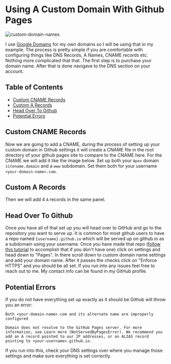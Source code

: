 # Using A Custom Domain With Github Pages

![custom-domain-names](https://user-images.githubusercontent.com/14003326/216833078-a52954cd-9c18-4f32-8ea1-79ff02775d4d.jpg)

I use [Google Domains](https://domains.google.com/) for my own domains so I will be using that in my example. The process is pretty simple if you are comfortable with configuring things like DNS Records, A Names, CNAME records etc. Nothing more complicated that that. The first step is to purchase your domain name. After that is done navigave to the DNS section on your account. 

## Table of Contents
- [Custom CNAME Records](#custom-cname-records)
- [Custom A Records](#custom-a-records)
- [Head Over To Github](#head-over-to-github)
- [Potential Errors](#potential-errors)

## Custom CNAME Records

Now we are going to add a CNAME, during the process of setting up your custom domain in Github settings it will create a CNAME file in the root directory of your github pages site to compare to the CNAME here. For the CNAME we will add it like the image below. Set up both your `Apex` domain `sitename.domain` and a `www` subdomain. Set them both for your username `<your-domain-name>.com`.

<!-- Configure CNAME records image -->

## Custom A Records

Then we will add 4 `A` records in the same panel.

<!-- Configure A NAME records image -->

## Head Over To Github

Once you have all of that set up you will head over to GitHub and go to the repository you want to serve up. It is common for most github users to have a repo named `{username}.github.io` which will be served up on github.io as a subdomain using your username. Once you have made that repo ([follow this tutorial](https://gist.github.com/yosileyid/6716c82e95be5fb57fd0bc17fb2ad0b9) to accomplish that if you don't have one) click on settings and head down to "Pages". In there scroll down to custom domain name settings and add your domain name. After it passes the checks click on "Enforce HTTPS" and you should be all set. If you run into any issues feel free to reach out to me. My contact info can be found in my GitHub profile. 

## Potential Errors

If you do not have everything set up exactly as it should be Github will throw you an error:

```
Both <your-domain-name>.com and its alternate name are improperly configured

Domain does not resolve to the GitHub Pages server. For more information, see Learn more (NotServedByPagesError). We recommend you add an A record pointed to our IP addresses, or an ALIAS record pointing to <your-username>.github.io.
```

If you run into this, check your DNS settings over where you manage those settings and make sure everything is set correctly. 